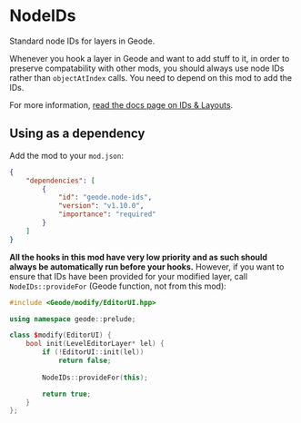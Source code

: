# NodeIDs

Standard node IDs for layers in Geode.

Whenever you hook a layer in Geode and want to add stuff to it, in order to preserve compatability with other mods, you should always use node IDs rather than `objectAtIndex` calls. You need to depend on this mod to add the IDs.

For more information, [read the docs page on IDs & Layouts](https://docs.geode-sdk.org/tutorials/nodetree).

## Using as a dependency

Add the mod to your `mod.json`:

```json
{
    "dependencies": [
        {
            "id": "geode.node-ids",
            "version": "v1.10.0",
            "importance": "required"
        }
    ]
}
```

**All the hooks in this mod have very low priority and as such should always be automatically run before your hooks.** However, if you want to ensure that IDs have been provided for your modified layer, call `NodeIDs::provideFor` (Geode function, not from this mod):

```cpp
#include <Geode/modify/EditorUI.hpp>

using namespace geode::prelude;

class $modify(EditorUI) {
    bool init(LevelEditorLayer* lel) {
        if (!EditorUI::init(lel))
            return false;
        
        NodeIDs::provideFor(this);

        return true;
    }
};
```
